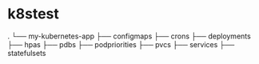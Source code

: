 # k8stest

.
└── my-kubernetes-app
    ├── configmaps
    ├── crons
    ├── deployments
    ├── hpas
    ├── pdbs
    ├── podpriorities
    ├── pvcs
    ├── services
    ├── statefulsets
